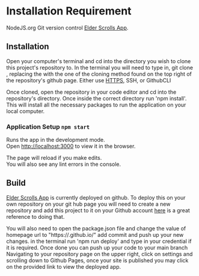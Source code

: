 # Installation Requirement
NodeJS.org
Git version control
[Elder Scrolls App](https://phihainguyen.github.io/Elder-Scrolls-Legend-Card-Collection/).

## Installation
Open your computer's terminal and cd into the directory you wish to clone this project's repository to.
In the terminal you will need to type in, git clone <url>, replacing the <url> with the one of the cloning method found on the top right of the repository's github page.
  Either use
[HTTPS](https://github.com/phihainguyen/Elder-Scrolls-Legend-Card-Collection.git), SSH, or GithubCLI
  
  Once cloned, open the repository in your code editor and cd into the repository's directory.
  Once inside the correct directory run 'npm install'.
  This will install all the necessary packages to run the application on your local computer.
  
### Application Setup `npm start`

Runs the app in the development mode.\
Open [http://localhost:3000](http://localhost:3000/Elder-Scrolls-Legend-Card-Collection) to view it in the browser.

The page will reload if you make edits.\
You will also see any lint errors in the console.


## Build
[Elder Scrolls App](https://phihainguyen.github.io/Elder-Scrolls-Legend-Card-Collection/) is currently deployed on github.
To deploy this on your own repository on your git hub page you will need to create a new repository and add this project to it on your Github account
  [here](https://docs.github.com/en/github/importing-your-projects-to-github/importing-source-code-to-github/adding-an-existing-project-to-github-using-the-command-line) is a great reference to doing that.
  
  You will also need to open the package.json file and change the value of homepage url to "https://<your-username>.github.io/<name-of-your-repository>" 
  add commit and push up your new changes.
  in the terminal run 'npm run deploy' and type in your credential if it is required.
  Once done you can push up your code to your main branch
  Navigating to your repository page on the upper right, click on settings and scrolling down to Github Pages, once your site is published you may click on the provided link to view the deployed app.
  
  
  

